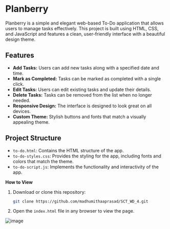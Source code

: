 # Planberry

Planberry is a simple and elegant web-based To-Do application that allows users to manage tasks effectively. This project is built using HTML, CSS, and JavaScript and features a clean, user-friendly interface with a beautiful design theme.

## Features

- **Add Tasks:** Users can add new tasks along with a specified date and time.
- **Mark as Completed:** Tasks can be marked as completed with a single click.
- **Edit Tasks:** Users can edit existing tasks and update their details.
- **Delete Tasks:** Tasks can be removed from the list when no longer needed.
- **Responsive Design:** The interface is designed to look great on all devices.
- **Custom Theme:** Stylish buttons and fonts that match a visually appealing theme.

## Project Structure

- `to-do.html`: Contains the HTML structure of the app.
- `to-do-styles.css`: Provides the styling for the app, including fonts and colors that match the theme.
- `to-do-script.js`: Implements the functionality and interactivity of the app.

**How to View**
1. Download or clone this repository:
   ```bash
   git clone https://github.com/madhumithaaprasad/SCT_WD_4.git
   ```
2. Open the `index.html` file in any browser to view the page.

![image](https://github.com/user-attachments/assets/8e994405-0c29-42c2-9622-43c6cecd1a8e)


   

